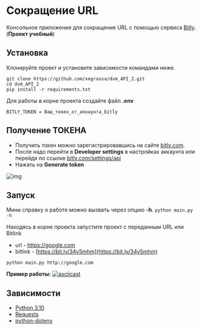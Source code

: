 # Сокращение URL

Консольное приложение для сокращение URL с помощью сервиса [Bitly](https://bitly.com/). (**Проект учебный**)

## Установка

Клонируйте проект и установите зависимости командами ниже.

```
git clone https://github.com/xegrassa/dvm_API_2.git
cd dvm_API_2
pip install -r requirements.txt
```

Для работы в корне проекта создайте файл **.env**
```
BITLY_TOKEN = Ваш_токен_от_аккаунта_bitly
```

## Получение ТОКЕНА
- Получить токен можно зарегистрировавшись на сайте [bitly.com](https://bitly.com/). 
- После надо перейти в **Developer settings** в настройках аккаунта или перейдя по ссылке [bitly.com/settings/api](https://app.bitly.com/settings/api/)
- Нажать на **Generate token**

![img](https://user-images.githubusercontent.com/52129535/159123036-60ab0a6e-1b93-4077-98f7-7028c42bd3d6.jpg)

## Запуск

Мини справку о работе можно вызвать через опцию **-h**. `python main.py -h`

Находясь в корне проекта запустите проект с переданным URL или Bitlink
- url - https://google.com 
- bitlink - [https://bit.ly/34y5mhm](https://bit.ly/34y5mhm)
```
python main.py http://google.com
```

**Пример работы:**
[![asciicast](https://asciinema.org/a/475885.svg)](https://asciinema.org/a/475885)


## Зависимости

* [Python 3.10](https://www.python.org/)
* [Requests](https://docs.python-requests.org/en/latest/)
* [python-dotenv](https://github.com/theskumar/python-dotenv)